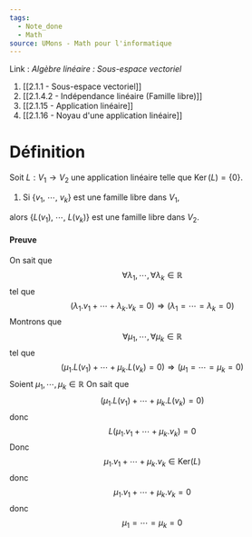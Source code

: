 ```yaml
---
tags:
  - Note_done
  - Math
source: UMons - Math pour l'informatique
---
```


Link :
_Algèbre linéaire : Sous-espace vectoriel_
1. [[2.1.1 - Sous-espace vectoriel]]
2. [[2.1.4.2 - Indépendance linéaire (Famille libre)]]
3. [[2.1.15 - Application linéaire]]
4. [[2.1.16 - Noyau d'une application linéaire]]
# Définition
Soit $L : V_1 → V_2$ une application linéaire telle que $\operatorname{Ker}(L) = \{0\}$. 
1. Si $\{v_1,\ \cdots ,\ v_k\}$ est une famille libre dans $V_1$, 

alors $\{L(v_1),\ \cdots ,\ L(v_k)\}$ est une famille libre dans $V_2$.

#### Preuve
On sait que $$\forall \lambda_1,\cdots,\forall\lambda_k\in\mathbb{R}$$ tel que $$\left(\lambda_1.v_1+\cdots+\lambda_k.v_k=0\right)\Rightarrow\left(\lambda_1=\cdots=\lambda_k=0\right)$$ Montrons que $$\forall \mu_1,\cdots,\forall\mu_k\in\mathbb{R}$$ tel que $$\left(\mu_1.L(v_1)+\cdots+\mu_k.L(v_k)=0\right)\Rightarrow\left(\mu_1=\cdots=\mu_k=0\right)$$
Soient $\mu_1,\cdots,\mu_k\in\mathbb{R}$ 
On sait que $$\left(\mu_1.L(v_1)+\cdots+\mu_k.L(v_k)=0\right)$$ donc $$L(\mu_1.v_1+\cdots+\mu_k.v_k)=0$$ Donc  $$\mu_1.v_1+\cdots+\mu_k.v_k\in\text{Ker}(L)$$ donc $$\mu_1.v_1+\cdots+\mu_k.v_k=0$$ donc $$\mu_1 =\cdots=\mu_k=0$$





